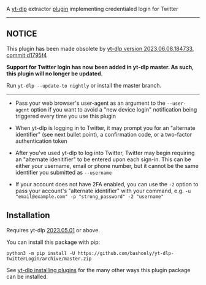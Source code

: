 A [yt-dlp](https://github.com/yt-dlp/yt-dlp) extractor [plugin](https://github.com/yt-dlp/yt-dlp#plugins) implementing credentialed login for Twitter

---

## NOTICE

This plugin has been made obsolete by [yt-dlp version 2023.06.08.184733](https://github.com/yt-dlp/yt-dlp-nightly-builds/releases/tag/2023.06.08.184733), [commit d1795f4](https://github.com/yt-dlp/yt-dlp/commit/d1795f4a6af99c976c9d3ea2dabe5cf4f8965d3c)

**Support for Twitter login has now been added in yt-dlp master. As such, this plugin will no longer be updated.**

Run `yt-dlp --update-to nightly` or install the master branch.

---

 * Pass your web browser's user-agent as an argument to the `--user-agent` option if you want to avoid a "new device login" notification being triggered every time you use this plugin

 * When yt-dlp is logging in to Twitter, it may prompt you for an "alternate identifier" (see next bullet point), a confirmation code, or a two-factor authentication token

 * After you've used yt-dlp to log into Twitter, Twitter may begin requiring an "alternate idenitifier" to be entered upon each sign-in. This can be either your username, email or phone number, but it cannot be the same identifier you submitted as `--username`

 * If your account does not have 2FA enabled, you can use the `-2` option to pass your account's "alternate identifier" with your command, e.g. `-u "email@example.com" -p "strong_password" -2 "username"`

## Installation

Requires yt-dlp [2023.05.01](https://github.com/yt-dlp/yt-dlp-nightly-builds/releases/tag/2023.05.01.235542) or above.

You can install this package with pip:
```
python3 -m pip install -U https://github.com/bashonly/yt-dlp-TwitterLogin/archive/master.zip
```

See [yt-dlp installing plugins](https://github.com/yt-dlp/yt-dlp#installing-plugins) for the many other ways this plugin package can be installed.
